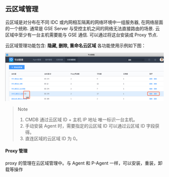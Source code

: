 ## 云区域管理

云区域是对分布在不同 IDC 或内网相互隔离的网络环境中一组服务器, 在网络层面的一个统称. 通常是 GSE Server 与受控主机之间的网络无法直接路由的场景. 云区域中至少有一台主机需要能与 GSE 通信. 可以通过将这台安装成 Proxy 节点.

云区域管理功能包含: **隐藏, 删除, 重命名云区域** 各功能使用示例如下图：

![image-20190915233644089](../assets/agent/image-20190915233644089.png)

> Note
>
>  1. CMDB 通过云区域 ID + 主机 IP 地址 唯一标识一台主机。
>  2. 手动安装 Agent 时，需要指定的云区域 ID 可以通过云区域 ID 字段获得。
>  3. 直连区域的云区域 ID 为 0。

#### Proxy 管理

proxy 的管理在云区域管理中。与 Agent 和 P-Agent 一样，可以安装，重装，卸载等操作